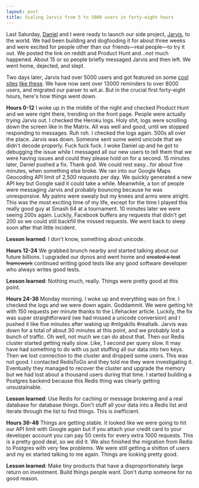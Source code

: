 ```yaml
---
layout: post
title: Scaling Jarvis from 5 to 5000 users in forty-eight hours
---
```


Last Saturday, [Daniel](http://danielballe.com/) and I were ready to launch our side project, [Jarvis](http://hellojarvis.io), to
the world. We had been building and dogfooding it for about three weeks and
were excited for people other than our friends—real people—to try it out. We
posted the link on reddit and Product Hunt and...not much happened. About 15
or so people briefly messaged Jarvis and then left. We went home, dejected, and
slept.

Two days later, Jarvis had over 5000 users and got featured on some [cool sites](https://www.producthunt.com/tech/jarvis-2)
[like these](http://lifehacker.com/jarvis-is-a-facebook-chat-bot-that-can-handle-your-remi-1776834190?utm_campaign=socialflow_lifehacker_facebook&utm_source=lifehacker_facebook&utm_medium=socialflow). We have now sent <span id="jarvis-post-num-reminders">over 13000</span> reminders to <span id="jarvis-post-num-users">over 8000</span> users,
and migrated our parser to wit.ai. But in the crucial first forty-eight hours, here's how things went down.

**Hours 0-12**
I woke up in the middle of the night and checked Product Hunt and we were right
there, trending on the front page. People were actually trying Jarvis out. I
checked the Heroku logs. Holy shit, logs were scrolling down the screen like in
the Matrix. All was well and good, until we stopped responding to messages. Ruh
roh. I checked the logs again. 500s all over the place. Jarvis was down. Someone
sent some weird unicode that we didn't decode properly. Fuck fuck fuck. I woke
Daniel up and he got to debugging the issue while I messaged all our new users
to tell them that we were having issues and could they please hold on for a
second. 15 minutes later, Daniel pushed a fix. Thank god. We could rest
easy...for about five minutes, when something else broke. We ran into our Google
Maps Geocoding API limit of 2,500 requests per day. We quickly generated a new
API key but Google said it could take a while. Meanwhile, a ton of people were
messaging Jarvis and probably bouncing because he was unresponsive. My palms
were sweaty but my knees and arms were alright. This was the most exciting
time of my life, except for the time I played this really good guy at Smash 64
at a tournament. 10 minutes later we were seeing 200s again. Luckily, Facebook
buffers any requests that didn't get 200 so we could still backfill the missed
requests. We went back to sleep soon after that little incident.

**Lesson learned**: I don't know, something about unicode.

**Hours 12-24**
We grabbed brunch nearby and started talking about our future billions. I upgraded
our dynos and went home and <del>created a test framework</del> continued writing good tests
like any good software developer who always writes good tests.

**Lesson learned**: Nothing much, really. Things were pretty good at this point.

**Hours 24-36**
Monday morning. I woke up and everything was on fire. I checked the logs and
we were down again. Goddammit. We were getting hit with 150 requests
per minute thanks to the Lifehacker article. Luckily, the fix was super
straightforward (we had missed a unicode conversion)  and I pushed it like
five minutes after waking up #mlgskills #realtalk. Jarvis was down for a
total of about 30 minutes at this point, and we probably lost a bunch of
traffic. Oh well, not much we can do about that. Then our Redis cluster
started getting really slow. Like, 1 second per query slow. It may have
had something to do with us just stuffing all our data into two keys. Then
we lost connection to the cluster and dropped some users. This was not
good. I contacted RedisToGo and they told me they were investigating it.
Eventually they managed to recover the cluster and upgrade the memory but
we had lost about a thousand users during that time. I started building a
Postgres backend because this Redis thing was clearly getting unsustainable.

**Lesson learned**: Use Redis for caching or message brokering and a real
database for database things. Don't stuff all your data into a Redis list
and iterate through the list to find things. This is inefficient.

**Hours 36-48**
Things are getting stable. It looked like we were going to hit our API limit
with Google again but if you attach your credit card to your developer account
you can pay 50 cents for every extra 1000 requests. This is a pretty good deal,
so we did it. We also finished the migration from Redis to Postgres with very
few problems. We were still getting a shitton of users and my ex started talking
to me again. Things are looking pretty good.

**Lesson learned**: Make tiny products that have a disproportionately large
return on investment. Build things people want. Don't dump someone for no good reason.

<script src="/public/scripts/jarvis.js" defer></script>
